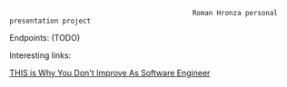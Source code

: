                                                  Roman Hronza personal presentation project

Endpoints:  (TODO)

Interesting links:

[THIS is Why You Don't Improve As Software Engineer
](https://www.youtube.com/watch?v=Hp5ABvlZdT4)


